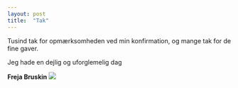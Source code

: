 ```yaml
---
layout: post
title:  "Tak"
---
```


Tusind tak for opmærksomheden ved min konfirmation, og mange tak for de fine gaver.

Jeg hade en dejlig og uforglemelig dag

**Freja Bruskin**
<span class="image object">
<img src="https://konf.hvordanmon.dk/assets/images/IMG_0462.JPG"/>
</span>
